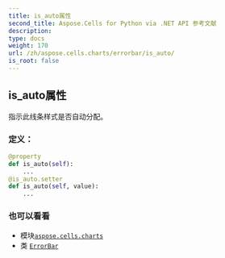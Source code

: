 ```yaml
---
title: is_auto属性
second_title: Aspose.Cells for Python via .NET API 参考文献
description:
type: docs
weight: 170
url: /zh/aspose.cells.charts/errorbar/is_auto/
is_root: false
---
```

## is_auto属性

指示此线条样式是否自动分配。
### 定义：
```python
@property
def is_auto(self):
    ...
@is_auto.setter
def is_auto(self, value):
    ...
```

### 也可以看看
* 模块[`aspose.cells.charts`](../../)
* 类 [`ErrorBar`](/cells/python-net/zh/aspose.cells.charts/errorbar)
